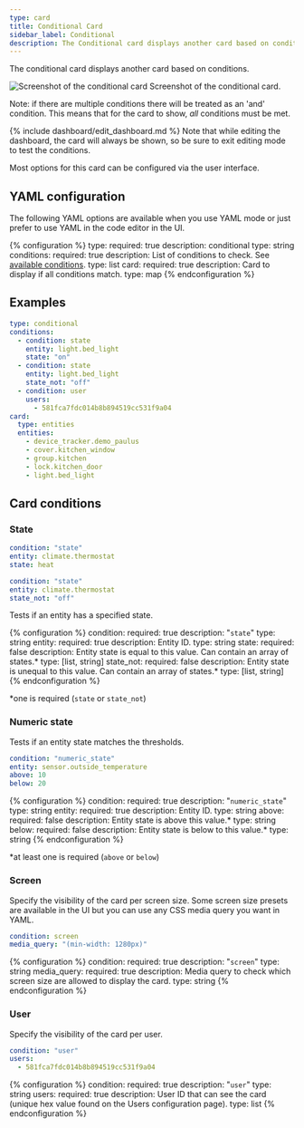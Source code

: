 ```yaml
---
type: card
title: Conditional Card
sidebar_label: Conditional
description: The Conditional card displays another card based on conditions.
---
```


The conditional card displays another card based on conditions.

<p class='img'>
  <img src='/images/dashboards/conditional_card.gif' alt='Screenshot of the conditional card'>
  Screenshot of the conditional card.
</p>

Note: if there are multiple conditions there will be treated as an 'and' condition. This means that for the card to show, _all_ conditions must be met.

{% include dashboard/edit_dashboard.md %}
Note that while editing the dashboard, the card will always be shown, so be sure to exit editing mode to test the conditions.

Most options for this card can be configured via the user interface.

## YAML configuration

The following YAML options are available when you use YAML mode or just prefer to use YAML in the code editor in the UI.

{% configuration %}
type:
  required: true
  description: conditional
  type: string
conditions:
  required: true
  description: List of conditions to check. See [available conditions](/dashboards/conditional/#card-conditions).
  type: list
card:
  required: true
  description: Card to display if all conditions match.
  type: map
{% endconfiguration %}

## Examples

```yaml
type: conditional
conditions:
  - condition: state
    entity: light.bed_light
    state: "on"
  - condition: state
    entity: light.bed_light
    state_not: "off"
  - condition: user
    users:
      - 581fca7fdc014b8b894519cc531f9a04
card:
  type: entities
  entities:
    - device_tracker.demo_paulus
    - cover.kitchen_window
    - group.kitchen
    - lock.kitchen_door
    - light.bed_light
```

## Card conditions

### State

```yaml
condition: "state"
entity: climate.thermostat
state: heat
```

```yaml
condition: "state"
entity: climate.thermostat
state_not: "off"
```

Tests if an entity has a specified state.

{% configuration %}
condition:
  required: true
  description: "`state`"
  type: string
entity:
  required: true
  description: Entity ID.
  type: string
state:
  required: false
  description: Entity state is equal to this value. Can contain an array of states.*
  type: [list, string]
state_not:
  required: false
  description: Entity state is unequal to this value. Can contain an array of states.*
  type: [list, string]
{% endconfiguration %}

*one is required (`state` or `state_not`)

### Numeric state

Tests if an entity state matches the thresholds.

```yaml
condition: "numeric_state"
entity: sensor.outside_temperature
above: 10
below: 20
```

{% configuration %}
condition:
  required: true
  description: "`numeric_state`"
  type: string
entity:
  required: true
  description: Entity ID.
  type: string
above:
  required: false
  description: Entity state is above this value.*
  type: string
below:
  required: false
  description: Entity state is below to this value.*
  type: string
{% endconfiguration %}

*at least one is required (`above` or `below`)

### Screen

Specify the visibility of the card per screen size. Some screen size presets are available in the UI but you can use any CSS media query you want in YAML.

```yaml
condition: screen
media_query: "(min-width: 1280px)"
```

{% configuration %}
condition:
  required: true
  description: "`screen`"
  type: string
media_query:
  required: true
  description: Media query to check which screen size are allowed to display the card.
  type: string
{% endconfiguration %}

### User

Specify the visibility of the card per user.

```yaml
condition: "user"
users:
  - 581fca7fdc014b8b894519cc531f9a04
```

{% configuration %}
condition:
  required: true
  description: "`user`"
  type: string
users:
  required: true
  description: User ID that can see the card (unique hex value found on the Users configuration page).
  type: list
{% endconfiguration %}

